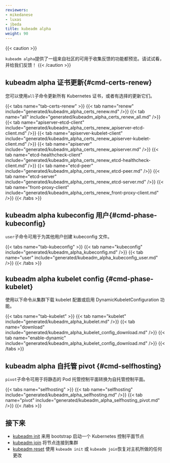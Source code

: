 ```yaml
---
reviewers:
- mikedanese
- luxas
- jbeda
title: kubeadm alpha
weight: 90
---
```

<!--
---
reviewers:
- mikedanese
- luxas
- jbeda
title: kubeadm alpha
weight: 90
---
-->
{{< caution >}}
<!--
`kubeadm alpha` provides a preview of a set of features made available for gathering feedback
 from the community. Please try it out and give us feedback!
-->
 `kubeadm alpha`提供了一组来自社区的可用于收集反馈的功能都预览。请试试看，并给我们反馈！
{{< /caution >}}

<!--
## kubeadm alpha certs renew {#cmd-certs-renew}
-->
## kubeadm alpha 证书更新{#cmd-certs-renew}

<!--
You can renew all Kubernetes certificates using the `all` subcommand or renew them selectively.
-->
您可以使用`all`子命令更新所有 Kubernetes 证书，或者有选择的更新它们。

{{< tabs name="tab-certs-renew" >}}
{{< tab name="renew" include="generated/kubeadm_alpha_certs_renew.md" />}}
{{< tab name="all" include="generated/kubeadm_alpha_certs_renew_all.md" />}}
{{< tab name="apiserver-etcd-client" include="generated/kubeadm_alpha_certs_renew_apiserver-etcd-client.md" />}}
{{< tab name="apiserver-kubelet-client" include="generated/kubeadm_alpha_certs_renew_apiserver-kubelet-client.md" />}}
{{< tab name="apiserver" include="generated/kubeadm_alpha_certs_renew_apiserver.md" />}}
{{< tab name="etcd-healthcheck-client" include="generated/kubeadm_alpha_certs_renew_etcd-healthcheck-client.md" />}}
{{< tab name="etcd-peer" include="generated/kubeadm_alpha_certs_renew_etcd-peer.md" />}}
{{< tab name="etcd-server" include="generated/kubeadm_alpha_certs_renew_etcd-server.md" />}}
{{< tab name="front-proxy-client" include="generated/kubeadm_alpha_certs_renew_front-proxy-client.md" />}}
{{< /tabs >}}


<!--
## kubeadm alpha kubeconfig user {#cmd-phase-kubeconfig}
-->
## kubeadm alpha kubeconfig 用户{#cmd-phase-kubeconfig}

<!--
The `user` subcommand can be used for the creation of kubeconfig files for additional users.
-->
`user`子命令可用于为其他用户创建 kubeconfig 文件。

{{< tabs name="tab-kubeconfig" >}}
{{< tab name="kubeconfig" include="generated/kubeadm_alpha_kubeconfig.md" />}}
{{< tab name="user" include="generated/kubeadm_alpha_kubeconfig_user.md" />}}
{{< /tabs >}}

## kubeadm alpha kubelet config {#cmd-phase-kubelet}

<!--
Use the following commands to either download the kubelet configuration from the cluster or
to enable the DynamicKubeletConfiguration feature.
-->
使用以下命令从集群下载 kubelet 配置或启用 DynamicKubeletConfiguration 功能。

{{< tabs name="tab-kubelet" >}}
{{< tab name="kubelet" include="generated/kubeadm_alpha_kubelet.md" />}}
{{< tab name="download" include="generated/kubeadm_alpha_kubelet_config_download.md" />}}
{{< tab name="enable-dynamic" include="generated/kubeadm_alpha_kubelet_config_download.md" />}}
{{< /tabs >}}


<!--
## kubeadm alpha selfhosting pivot {#cmd-selfhosting}
-->
## kubeadm alpha 自托管 pivot {#cmd-selfhosting}

<!--
The subcommand `pivot` can be used to conver a static Pod-hosted control plane into a self-hosted one.
-->
`pivot`子命令可用于将静态的 Pod 托管控制平面转换为自托管控制平面。

{{< tabs name="selfhosting" >}}
{{< tab name="selfhosting" include="generated/kubeadm_alpha_selfhosting.md" />}}
{{< tab name="pivot" include="generated/kubeadm_alpha_selfhosting_pivot.md" />}}
{{< /tabs >}}


<!--
## What's next
-->
## 接下来
<!--
* [kubeadm init](/docs/reference/setup-tools/kubeadm/kubeadm-init/) to bootstrap a Kubernetes control-plane node
* [kubeadm join](/docs/reference/setup-tools/kubeadm/kubeadm-join/) to connect a node to the cluster
* [kubeadm reset](/docs/reference/setup-tools/kubeadm/kubeadm-reset/) to revert any changes made to this host by `kubeadm init` or `kubeadm join`
-->
* [kubeadm init](/docs/reference/setup-tools/kubeadm/kubeadm-init/) 来用 bootstrap 启动一个 Kubernetes 控制平面节点
* [kubeadm join](/docs/reference/setup-tools/kubeadm/kubeadm-join/) 将节点连接到集群
* [kubeadm reset](/docs/reference/setup-tools/kubeadm/kubeadm-reset/) 使用 `kubeadm init` 或 `kubeadm join`恢复对主机所做的任何更改
